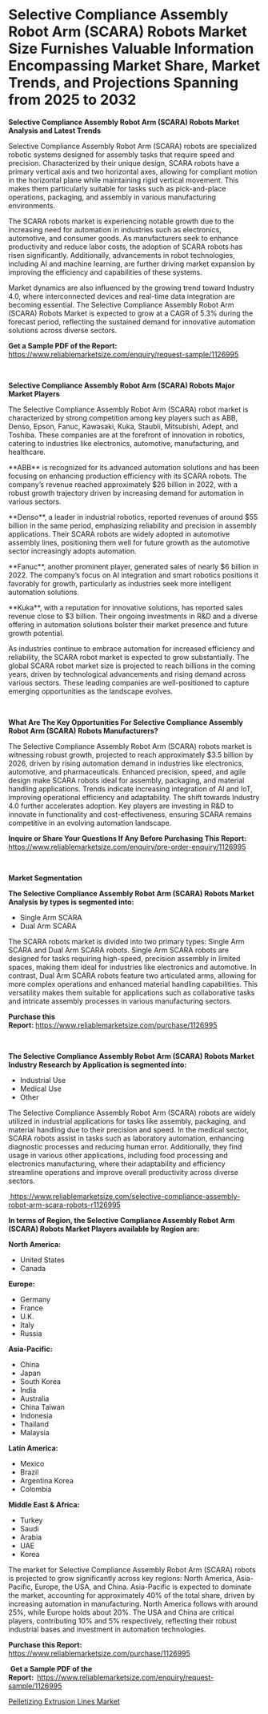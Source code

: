 <p><h1>Selective Compliance Assembly Robot Arm (SCARA) Robots Market Size Furnishes Valuable Information Encompassing Market Share, Market Trends, and Projections Spanning from 2025 to 2032</h1></p><p><strong>Selective Compliance Assembly Robot Arm (SCARA) Robots Market Analysis and Latest Trends</strong></p>
<p><p>Selective Compliance Assembly Robot Arm (SCARA) robots are specialized robotic systems designed for assembly tasks that require speed and precision. Characterized by their unique design, SCARA robots have a primary vertical axis and two horizontal axes, allowing for compliant motion in the horizontal plane while maintaining rigid vertical movement. This makes them particularly suitable for tasks such as pick-and-place operations, packaging, and assembly in various manufacturing environments.</p><p>The SCARA robots market is experiencing notable growth due to the increasing need for automation in industries such as electronics, automotive, and consumer goods. As manufacturers seek to enhance productivity and reduce labor costs, the adoption of SCARA robots has risen significantly. Additionally, advancements in robot technologies, including AI and machine learning, are further driving market expansion by improving the efficiency and capabilities of these systems.</p><p>Market dynamics are also influenced by the growing trend toward Industry 4.0, where interconnected devices and real-time data integration are becoming essential. The Selective Compliance Assembly Robot Arm (SCARA) Robots Market is expected to grow at a CAGR of 5.3% during the forecast period, reflecting the sustained demand for innovative automation solutions across diverse sectors.</p></p>
<p><strong>Get a Sample PDF of the Report:&nbsp;</strong> <a href="https://www.reliablemarketsize.com/enquiry/request-sample/1126995?utm_campaign=973&utm_medium=2&utm_source=Github&utm_content=ia&utm_term=02032025&utm_id=selective-compliance-assembly-robot-arm-scara-robots">https://www.reliablemarketsize.com/enquiry/request-sample/1126995</a></p>
<p>&nbsp;</p>
<p><strong>Selective Compliance Assembly Robot Arm (SCARA) Robots Major Market Players</strong></p>
<p><p>The Selective Compliance Assembly Robot Arm (SCARA) robot market is characterized by strong competition among key players such as ABB, Denso, Epson, Fanuc, Kawasaki, Kuka, Staubli, Mitsubishi, Adept, and Toshiba. These companies are at the forefront of innovation in robotics, catering to industries like electronics, automotive, manufacturing, and healthcare.</p><p>**ABB** is recognized for its advanced automation solutions and has been focusing on enhancing production efficiency with its SCARA robots. The company’s revenue reached approximately $26 billion in 2022, with a robust growth trajectory driven by increasing demand for automation in various sectors.</p><p>**Denso**, a leader in industrial robotics, reported revenues of around $55 billion in the same period, emphasizing reliability and precision in assembly applications. Their SCARA robots are widely adopted in automotive assembly lines, positioning them well for future growth as the automotive sector increasingly adopts automation.</p><p>**Fanuc**, another prominent player, generated sales of nearly $6 billion in 2022. The company’s focus on AI integration and smart robotics positions it favorably for growth, particularly as industries seek more intelligent automation solutions.</p><p>**Kuka**, with a reputation for innovative solutions, has reported sales revenue close to $3 billion. Their ongoing investments in R&D and a diverse offering in automation solutions bolster their market presence and future growth potential.</p><p>As industries continue to embrace automation for increased efficiency and reliability, the SCARA robot market is expected to grow substantially. The global SCARA robot market size is projected to reach billions in the coming years, driven by technological advancements and rising demand across various sectors. These leading companies are well-positioned to capture emerging opportunities as the landscape evolves.</p></p>
<p>&nbsp;</p>
<p><strong>What Are The Key Opportunities For Selective Compliance Assembly Robot Arm (SCARA) Robots Manufacturers?</strong></p>
<p><p>The Selective Compliance Assembly Robot Arm (SCARA) robots market is witnessing robust growth, projected to reach approximately $3.5 billion by 2026, driven by rising automation demand in industries like electronics, automotive, and pharmaceuticals. Enhanced precision, speed, and agile design make SCARA robots ideal for assembly, packaging, and material handling applications. Trends indicate increasing integration of AI and IoT, improving operational efficiency and adaptability. The shift towards Industry 4.0 further accelerates adoption. Key players are investing in R&D to innovate in functionality and cost-effectiveness, ensuring SCARA remains competitive in an evolving automation landscape.</p></p>
<p><strong>Inquire or Share Your Questions If Any Before Purchasing This Report:</strong> <a href="https://www.reliablemarketsize.com/enquiry/pre-order-enquiry/1126995?utm_campaign=973&utm_medium=2&utm_source=Github&utm_content=ia&utm_term=02032025&utm_id=selective-compliance-assembly-robot-arm-scara-robots">https://www.reliablemarketsize.com/enquiry/pre-order-enquiry/1126995</a></p>
<p>&nbsp;</p>
<p><strong>Market Segmentation</strong></p>
<p><strong>The Selective Compliance Assembly Robot Arm (SCARA) Robots Market Analysis by types is segmented into:</strong></p>
<p><ul><li>Single Arm SCARA</li><li>Dual Arm SCARA</li></ul></p>
<p><p>The SCARA robots market is divided into two primary types: Single Arm SCARA and Dual Arm SCARA robots. Single Arm SCARA robots are designed for tasks requiring high-speed, precision assembly in limited spaces, making them ideal for industries like electronics and automotive. In contrast, Dual Arm SCARA robots feature two articulated arms, allowing for more complex operations and enhanced material handling capabilities. This versatility makes them suitable for applications such as collaborative tasks and intricate assembly processes in various manufacturing sectors.</p></p>
<p><strong>Purchase this Report:&nbsp;</strong><a href="https://www.reliablemarketsize.com/purchase/1126995?utm_campaign=973&utm_medium=2&utm_source=Github&utm_content=ia&utm_term=02032025&utm_id=selective-compliance-assembly-robot-arm-scara-robots">https://www.reliablemarketsize.com/purchase/1126995</a></p>
<p>&nbsp;</p>
<p><strong>The Selective Compliance Assembly Robot Arm (SCARA) Robots Market Industry Research by Application is segmented into:</strong></p>
<p><ul><li>Industrial Use</li><li>Medical Use</li><li>Other</li></ul></p>
<p><p>The Selective Compliance Assembly Robot Arm (SCARA) robots are widely utilized in industrial applications for tasks like assembly, packaging, and material handling due to their precision and speed. In the medical sector, SCARA robots assist in tasks such as laboratory automation, enhancing diagnostic processes and reducing human error. Additionally, they find usage in various other applications, including food processing and electronics manufacturing, where their adaptability and efficiency streamline operations and improve overall productivity across diverse sectors.</p></p>
<p><a href="https://www.reliablemarketsize.com/selective-compliance-assembly-robot-arm-scara-robots-r1126995?utm_campaign=973&utm_medium=2&utm_source=Github&utm_content=ia&utm_term=02032025&utm_id=selective-compliance-assembly-robot-arm-scara-robots">&nbsp;https://www.reliablemarketsize.com/selective-compliance-assembly-robot-arm-scara-robots-r1126995</a></p>
<p><strong>In terms of Region, the Selective Compliance Assembly Robot Arm (SCARA) Robots Market Players available by Region are:</strong></p>
<p>
    <p> <strong> North America: </strong>
        <ul>
            <li>United States</li>
            <li>Canada</li>
        </ul>
        </p> 
    <p> <strong> Europe: </strong>
        <ul>
            <li>Germany</li>
            <li>France</li>
            <li>U.K.</li>
            <li>Italy</li>
            <li>Russia</li>
        </ul>
        </p> 
    <p> <strong> Asia-Pacific: </strong>
        <ul>
            <li>China</li>
            <li>Japan</li>
            <li>South Korea</li>
            <li>India</li>
            <li>Australia</li>
            <li>China Taiwan</li>
            <li>Indonesia</li>
            <li>Thailand</li>
            <li>Malaysia</li>
        </ul>
        </p> 
    <p> <strong> Latin America: </strong>
        <ul>
            <li>Mexico</li>
            <li>Brazil</li>
            <li>Argentina Korea</li>
            <li>Colombia</li>
        </ul>
        </p> 
    <p> <strong> Middle East & Africa: </strong>
        <ul>
            <li>Turkey</li>
            <li>Saudi</li>
            <li>Arabia</li>
            <li>UAE</li>
            <li>Korea</li>
        </ul>
    </p>
    </p>
<p><p>The market for Selective Compliance Assembly Robot Arm (SCARA) robots is projected to grow significantly across key regions: North America, Asia-Pacific, Europe, the USA, and China. Asia-Pacific is expected to dominate the market, accounting for approximately 40% of the total share, driven by increasing automation in manufacturing. North America follows with around 25%, while Europe holds about 20%. The USA and China are critical players, contributing 10% and 5% respectively, reflecting their robust industrial bases and investment in automation technologies.</p></p>
<p><strong>Purchase this Report: </strong><a href="https://www.reliablemarketsize.com/purchase/1126995?utm_campaign=973&utm_medium=2&utm_source=Github&utm_content=ia&utm_term=02032025&utm_id=selective-compliance-assembly-robot-arm-scara-robots">https://www.reliablemarketsize.com/purchase/1126995</a></p>
<p>&nbsp;<strong>Get a Sample PDF of the Report:&nbsp;&nbsp;</strong><a href="https://www.reliablemarketsize.com/enquiry/request-sample/1126995?utm_campaign=973&utm_medium=2&utm_source=Github&utm_content=ia&utm_term=02032025&utm_id=selective-compliance-assembly-robot-arm-scara-robots">https://www.reliablemarketsize.com/enquiry/request-sample/1126995</a></p>
<p><strong></strong></p>
<p><p><a href="https://github.com/castoriffic/Market-Research-Report-List-5/blob/main/pelletizing-extrusion-lines-market.md?utm_campaign=973&utm_medium=2&utm_source=Github&utm_content=ia&utm_term=02032025&utm_id=selective-compliance-assembly-robot-arm-scara-robots">Pelletizing Extrusion Lines Market</a></p></p>